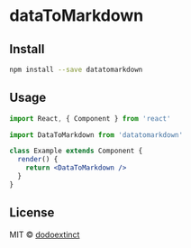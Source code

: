 # dataToMarkdown

## Install

```bash
npm install --save datatomarkdown
```

## Usage

```jsx
import React, { Component } from 'react'

import DataToMarkdown from 'datatomarkdown'

class Example extends Component {
  render() {
    return <DataToMarkdown />
  }
}
```

## License

MIT © [dodoextinct](https://github.com/dodoextinct)
